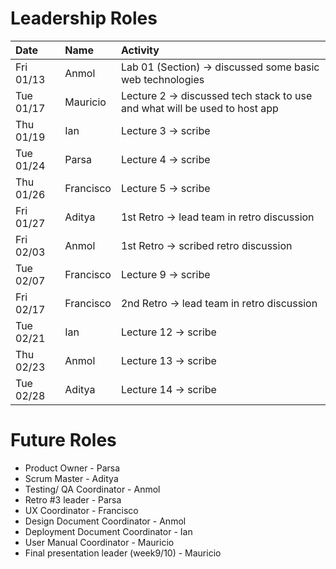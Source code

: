 # Leadership Roles

| Date      | Name      | Activity                                                                  |
| :-------- | :-------- | :------------------------------------------------------------------------ |
| Fri 01/13 | Anmol     | Lab 01 (Section) → discussed some basic web technologies                  |
| Tue 01/17 | Mauricio  | Lecture 2 → discussed tech stack to use and what will be used to host app |
| Thu 01/19 | Ian       | Lecture 3 → scribe                                                        |
| Tue 01/24 | Parsa     | Lecture 4 → scribe                                                        |
| Thu 01/26 | Francisco | Lecture 5 → scribe                                                        |
| Fri 01/27 | Aditya    | 1st Retro → lead team in retro discussion                                 |
| Fri 02/03 | Anmol     | 1st Retro → scribed retro discussion                                      |
| Tue 02/07 | Francisco | Lecture 9 → scribe                                                        |
| Fri 02/17 | Francisco | 2nd Retro → lead team in retro discussion                                 |
| Tue 02/21 | Ian       | Lecture 12 → scribe                                                       |
| Thu 02/23 | Anmol     | Lecture 13 → scribe                                                       |
| Tue 02/28 | Aditya    | Lecture 14 → scribe                                                       |



# Future Roles

* Product Owner - Parsa
* Scrum Master - Aditya
* Testing/ QA Coordinator - Anmol
* Retro #3 leader - Parsa
* UX Coordinator - Francisco
* Design Document Coordinator - Anmol
* Deployment Document Coordinator - Ian
* User Manual Coordinator - Mauricio 
* Final presentation leader (week9/10) - Mauricio
